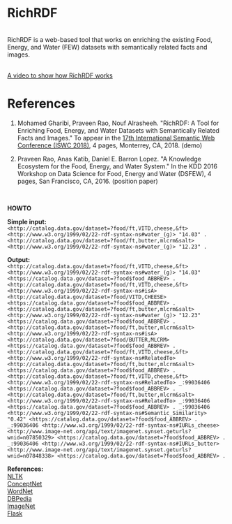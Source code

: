 # RichRDF
</br>
RichRDF is a web-based tool that works on enriching the existing Food, Energy, and Water (FEW) datasets with semantically related facts and images.
</br></br>

[A video to show how RichRDF works](https://youtu.be/vyHgh4LgKCo/)

# References
1. Mohamed Gharibi, Praveen Rao, Nouf Alrasheeh. "RichRDF: A Tool for Enriching Food, Energy, and Water Datasets with Semantically Related Facts and Images." To appear in the [17th International Semantic Web Conference (ISWC 2018)](http://iswc2018.semanticweb.org), 4 pages, Monterrey, CA, 2018. (demo)

2. Praveen Rao, Anas Katib, Daniel E. Barron Lopez. "A Knowledge Ecosystem for the Food, Energy, and Water System." In the KDD 2016 Workshop on Data Science for Food, Energy and Water (DSFEW), 4 pages, San Francisco, CA, 2016. (position paper)



</br>

**HOWTO**

**Simple input:**</br>
`<http://catalog.data.gov/dataset=?food/ft,VITD,cheese,&ft> <http://www.w3.org/1999/02/22-rdf-syntax-ns#water_(g)> "14.03" .
<http://catalog.data.gov/dataset=?food/ft,butter,mlcrm&salt> <http://www.w3.org/1999/02/22-rdf-syntax-ns#water_(g)> "12.23" .`


**Output:**</br>
`<http://catalog.data.gov/dataset=?food/ft,VITD,cheese,&ft> <http://www.w3.org/1999/02/22-rdf-syntax-ns#water_(g)> "14.03" <https://catalog.data.gov/dataset=?food$food_ABBREV> .
<http://catalog.data.gov/dataset=?food/ft,VITD,cheese,&ft> <http://www.w3.org/1999/02/22-rdf-syntax-ns#isA> <http://catalog.data.gov/dataset=?food/VITD,CHEESE> <https://catalog.data.gov/dataset=?food$food_ABBREV> .
<http://catalog.data.gov/dataset=?food/ft,butter,mlcrm&salt> <http://www.w3.org/1999/02/22-rdf-syntax-ns#water_(g)> "12.23" <https://catalog.data.gov/dataset=?food$food_ABBREV> .
<http://catalog.data.gov/dataset=?food/ft,butter,mlcrm&salt> <http://www.w3.org/1999/02/22-rdf-syntax-ns#isA> <http://catalog.data.gov/dataset=?food/BUTTER,MLCRM> <https://catalog.data.gov/dataset=?food$food_ABBREV> .
<http://catalog.data.gov/dataset=?food/ft,VITD,cheese,&ft> <http://www.w3.org/1999/02/22-rdf-syntax-ns#RelatedTo> <http://catalog.data.gov/dataset=?food/ft,butter,mlcrm&salt> <https://catalog.data.gov/dataset=?food$food_ABBREV> .
<http://catalog.data.gov/dataset=?food/ft,VITD,cheese,&ft> <http://www.w3.org/1999/02/22-rdf-syntax-ns#RelatedTo> _:99036406 <https://catalog.data.gov/dataset=?food$food_ABBREV> .
<http://catalog.data.gov/dataset=?food/ft,butter,mlcrm&salt> <http://www.w3.org/1999/02/22-rdf-syntax-ns#RelatedTo> _:99036406 <https://catalog.data.gov/dataset=?food$food_ABBREV> .
_:99036406 <http://www.w3.org/1999/02/22-rdf-syntax-ns#Semantic_Similarity> "0.42" <https://catalog.data.gov/dataset=?food$food_ABBREV> .
_:99036406 <http://www.w3.org/1999/02/22-rdf-syntax-ns#IURLs_cheese> <http://www.image-net.org/api/text/imagenet.synset.geturls?wnid=n07850329> <https://catalog.data.gov/dataset=?food$food_ABBREV> .
_:99036406 <http://www.w3.org/1999/02/22-rdf-syntax-ns#IURLs_butter> <http://www.image-net.org/api/text/imagenet.synset.geturls?wnid=n07848338> <https://catalog.data.gov/dataset=?food$food_ABBREV> .`


**References:** </br>
[NLTK](https://www.nltk.org/)</br>
[ConceptNet](http://conceptnet.io/)</br>
[WordNet](https://wordnet.princeton.edu/)</br>
[DBPedia](https://wiki.dbpedia.org/)</br>
[ImageNet](http://www.image-net.org/)</br>
[Flask](http://flask.pocoo.org/)</br>



